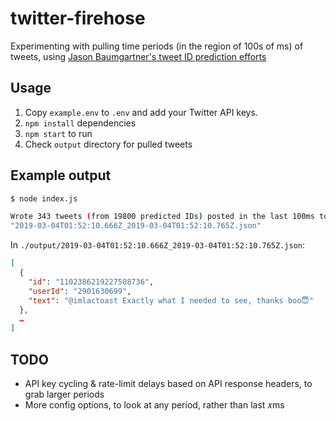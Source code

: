 # twitter-firehose

Experimenting with pulling time periods (in the region of 100s of ms) of tweets, using [Jason Baumgartner's tweet ID prediction efforts](https://docs.google.com/document/d/1xVrPoNutyqTdQ04DXBEZW4ZW4A5RAQW2he7qIpTmG-M/)

## Usage

1. Copy `example.env` to `.env` and add your Twitter API keys.
2. `npm install` dependencies
3. `npm start` to run
4. Check `output` directory for pulled tweets

## Example output

```sh
$ node index.js

Wrote 343 tweets (from 19800 predicted IDs) posted in the last 100ms to
"2019-03-04T01:52:10.666Z_2019-03-04T01:52:10.765Z.json"
```

In `./output/2019-03-04T01:52:10.666Z_2019-03-04T01:52:10.765Z.json`:

```json
[
  {
    "id": "1102386219227508736",
    "userId": "2901630699",
    "text": "@imlactoast Exactly what I needed to see, thanks boo😇"
  },
  …
]
```

## TODO

- API key cycling & rate-limit delays based on API response headers, to grab larger periods
- More config options, to look at any period, rather than last 𝑥ms
